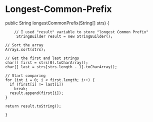 # Longest-Common-Prefix

public String longestCommonPrefix(String[] strs) {

        // I used "result" variable to store "longest Common Prefix"
         StringBuilder result = new StringBuilder();

    // Sort the array
    Arrays.sort(strs);

    // Get the first and last strings
    char[] first = strs[0].toCharArray();
    char[] last = strs[strs.length - 1].toCharArray();

    // Start comparing
    for (int i = 0; i < first.length; i++) {
      if (first[i] != last[i])
        break;
      result.append(first[i]);
    }

    return result.toString();
        
    }
